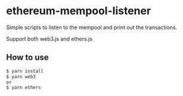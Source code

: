 # ethereum-mempool-listener

Simple scripts to listen to the mempool and print out the transactions.

Support both web3.js and ethers.js

## How to use

```bash
$ yarn install
$ yarn web3
or
$ yarn ethers
```
